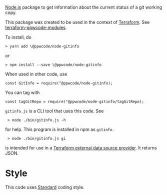 [Node.js] package to get information about the current status of a git working copy.

This package was created to be used in the context of [Terraform]. See [terraform-ppwcode-modules].


To install, do

    > yarn add \@ppwcode/node-gitinfo
    
or
    
    > npm install --save \@ppwcode/node-gitinfo

When used in other code, use

    const GitInfo = require("@ppwcode/node-gitinfo);
     
You can tag with
     
    const tagGitRepo = require("@ppwcode/node-gitinfo/tagGitRepo);
     
`gitinfo.js` is a CLI tool that uses this code. See
     
     > node ./bin/gitinfo.js -h
     
for help. This program is installed in npm as `gitinfo`.

     > node ./bin/gitinfo.js gi
     
is intended for use in a [Terraform external data source provider]. It returns JSON.




Style
=====

This code uses [Standard] coding style.



[Terraform]: https://peopleware.atlassian.net/wiki/x/CwAvBg
[Node.js]: https://nodejs.org
[Terraform external data source provider]: https://www.terraform.io/docs/providers/external/data_source.html
[terraform-ppwcode-modules]: https://github.com/peopleware/terraform-ppwcode-modules
[Standard]: https://standardjs.com

